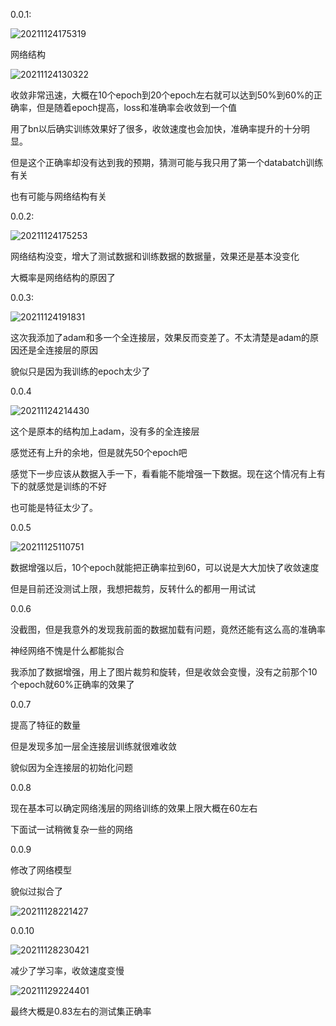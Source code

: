 0.0.1:

![20211124175319](https://picsheep.oss-cn-beijing.aliyuncs.com/pic/20211124175319.png)

网络结构

![20211124130322](https://picsheep.oss-cn-beijing.aliyuncs.com/pic/20211124130322.png)

收敛非常迅速，大概在10个epoch到20个epoch左右就可以达到50%到60%的正确率，但是随着epoch提高，loss和准确率会收敛到一个值

用了bn以后确实训练效果好了很多，收敛速度也会加快，准确率提升的十分明显。

但是这个正确率却没有达到我的预期，猜测可能与我只用了第一个databatch训练有关

也有可能与网络结构有关

0.0.2:

![20211124175253](https://picsheep.oss-cn-beijing.aliyuncs.com/pic/20211124175253.png)

网络结构没变，增大了测试数据和训练数据的数据量，效果还是基本没变化

大概率是网络结构的原因了

0.0.3:

![20211124191831](https://picsheep.oss-cn-beijing.aliyuncs.com/pic/20211124191831.png)

这次我添加了adam和多一个全连接层，效果反而变差了。不太清楚是adam的原因还是全连接层的原因

貌似只是因为我训练的epoch太少了

0.0.4

![20211124214430](https://picsheep.oss-cn-beijing.aliyuncs.com/pic/20211124214430.png)

这个是原本的结构加上adam，没有多的全连接层

感觉还有上升的余地，但是就先50个epoch吧

感觉下一步应该从数据入手一下，看看能不能增强一下数据。现在这个情况有上有下的就感觉是训练的不好

也可能是特征太少了。

0.0.5

![20211125110751](https://picsheep.oss-cn-beijing.aliyuncs.com/pic/20211125110751.png)

数据增强以后，10个epoch就能把正确率拉到60，可以说是大大加快了收敛速度

但是目前还没测试上限，我想把裁剪，反转什么的都用一用试试

0.0.6

没截图，但是我意外的发现我前面的数据加载有问题，竟然还能有这么高的准确率

神经网络不愧是什么都能拟合

我添加了数据增强，用上了图片裁剪和旋转，但是收敛会变慢，没有之前那个10个epoch就60%正确率的效果了

0.0.7

提高了特征的数量

但是发现多加一层全连接层训练就很难收敛

貌似因为全连接层的初始化问题

0.0.8

现在基本可以确定网络浅层的网络训练的效果上限大概在60左右

下面试一试稍微复杂一些的网络

0.0.9

修改了网络模型

貌似过拟合了

![20211128221427](https://picsheep.oss-cn-beijing.aliyuncs.com/pic/20211128221427.png)

0.0.10

![20211128230421](https://picsheep.oss-cn-beijing.aliyuncs.com/pic/20211128230421.png)

减少了学习率，收敛速度变慢

![20211129224401](https://picsheep.oss-cn-beijing.aliyuncs.com/pic/20211129224401.png)

最终大概是0.83左右的测试集正确率